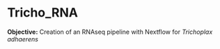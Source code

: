 # Tricho_RNA


**Objective:** Creation of an RNAseq pipeline with Nextflow for _Trichoplax adhaerens_

